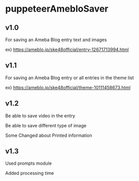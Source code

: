 # puppeteerAmebloSaver

## v1.0

For saving an Ameba Blog entry text and images

ex) https://ameblo.jp/ske48official/entry-12671713994.html

## v1.1

For saving an Ameba Blog entry or all entries in the theme list

ex) https://ameblo.jp/ske48official/theme-10111458673.html

## v1.2

Be able to save video in the entry

Be able to save different type of image

Some Changed about Printed information 
    
## v1.3

Used prompts module

Added processing time
